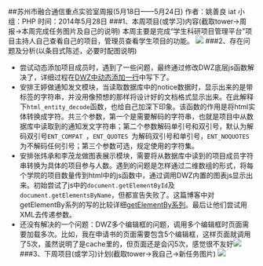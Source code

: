 ##苏州市融合通信重点实验室周报(5月18日——5月24日)
	作者：姚善良 iat                   小组：PHP                        时间：2014年5月28日
###1、本周项目(或学习)内容(截取tower->周报->本周完成任务图片及自己的说明)
本周主要是完成“学生科研项目管理平台”项目主持人自己查看自己的项目，管理员查看学生项目的功能。
![](http://i.imgur.com/I6bws9M.jpg)
###2、存在问题及分析(以条目式陈述，必要时配图说明)
* 尝试动态添加项目成员时，遇到了一些问题，最终通过修改DWZ底层js函数解决了，详细过程在[DWZ中动态添加一行](http://iat.net.cn/?post=79)中写下了。
* 安排王婷做通知发文模块，当读取数据库中的notice数据时，显示出来的是带标签的字符串，并没用像预想的那样将设计好的文档格式显示出来。在此解释下`html_entity_decode`函数，也给自己加深下印象。该函数的作用是将html实体转换成字符。共三个参数，第一个是需要解码的字符串，也就是项目中从数据库中读取到的通知发文字符串；第二个参数解码单引号和双引号，默认为解码双引号`ENT_COMPAT `，`ENT_QUOTES `为解码双引号和单引号，`ENT_NOQUOTES`为不解码任何引号；第三个参数可选，规定使用的字符集。
* 安排张炜承和李茂龙做图表展示模块，需要将从数据库中读到的项目成员字符串转换为具体的项目参与人数。遇到的问题是怎样通过二维数组的形式，将每个学院的项目数量传到html中的js函数中，通过调用DWZ内置的图表js显示出来。初始尝试了js中的`document.getElementById`及`document.getElementsByName`，但都宣告失败了。这篇博客中对getElementBy系列的写的比较详细[getElementBy系列](http://blog.sina.com.cn/s/blog_5734af8f01016c0e.html)。最后让他们尝试用XML去传递参数。
* 还没有解决的一个问题：DWZ多个编辑框的问题，调用多个编辑框时页面需要加载多次。比如，我在申请书的页面需要包含5个编辑框，这样页面就调用了5次，虽然说明了是cache里的，但页面还是会闪5次，感觉很不友好![](http://i.imgur.com/CJk4meC.jpg)
###3、下周项目(或学习)计划(截取tower->我自己->新任务图片)
![](http://i.imgur.com/XzLsHMZ.jpg)